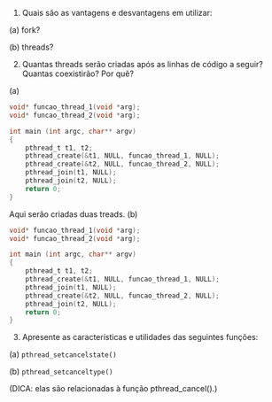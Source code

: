 1. Quais são as vantagens e desvantagens em utilizar:

(a) fork?

(b) threads?

2. Quantas threads serão criadas após as linhas de código a seguir? Quantas coexistirão? Por quê?

(a)

```C
void* funcao_thread_1(void *arg);
void* funcao_thread_2(void *arg);

int main (int argc, char** argv)
{
	pthread_t t1, t2;
	pthread_create(&t1, NULL, funcao_thread_1, NULL);
	pthread_create(&t2, NULL, funcao_thread_2, NULL);
	pthread_join(t1, NULL);
	pthread_join(t2, NULL);
	return 0;
}
```
Aqui serão criadas duas treads.
(b)
```C
void* funcao_thread_1(void *arg);
void* funcao_thread_2(void *arg);

int main (int argc, char** argv)
{
	pthread_t t1, t2;
	pthread_create(&t1, NULL, funcao_thread_1, NULL);
	pthread_join(t1, NULL);
	pthread_create(&t2, NULL, funcao_thread_2, NULL);
	pthread_join(t2, NULL);
	return 0;
}
```

3. Apresente as características e utilidades das seguintes funções:

(a) `pthread_setcancelstate()`

(b) `pthread_setcanceltype()`

(DICA: elas são relacionadas à função pthread_cancel().)
